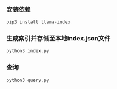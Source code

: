 ### 安装依赖

```bash
pip3 install llama-index
```

### 生成索引并存储至本地index.json文件

```bash
python3 index.py
```

### 查询

```bash
python3 query.py
```